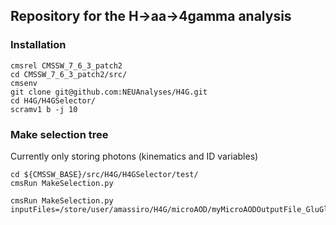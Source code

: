 ## Repository for the H->aa->4gamma analysis

### Installation
```
cmsrel CMSSW_7_6_3_patch2
cd CMSSW_7_6_3_patch2/src/
cmsenv
git clone git@github.com:NEUAnalyses/H4G.git
cd H4G/H4GSelector/
scramv1 b -j 10
```

### Make selection tree
Currently only storing photons (kinematics and ID variables)   
```
cd ${CMSSW_BASE}/src/H4G/H4GSelector/test/
cmsRun MakeSelection.py
```


    cmsRun MakeSelection.py  inputFiles=/store/user/amassiro/H4G/microAOD/myMicroAODOutputFile_GluGluToXToAATo4G_mX_750GeV_mA_370GeV_Pythia8.root
